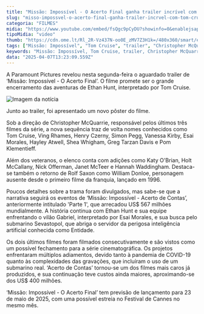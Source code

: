 ```yaml
---
title: "Missão: Impossível - O Acerto Final ganha trailer incrível com Tom Cruise"
slug: "misso-impossvel-o-acerto-final-ganha-trailer-incrvel-com-tom-cruise"
categoria: "FILMES"
midia: "https://www.youtube.com/embed/fsQgc9pCyDU?showinfo=0&enablejsapi=1"
tipoMidia: "video"
thumb: "https://cdn.ome.lt/Rl_2R-Vz437N-oo0E_zMV7Z3H1k=/480x360/smart/extras/conteudos/mission-impossible.jpg"
tags: ["Missão: Impossível", "Tom Cruise", "trailer", "Christopher McQuarrie", "Ethan Hunt", "filme de ação", "Paramount Pictures", "estreia 2025"]
keywords: "Missão: Impossível, Tom Cruise, trailer, Christopher McQuarrie, Ethan Hunt, filme de ação, Paramount Pictures, estreia 2025"
data: "2025-04-07T13:23:09.559Z"
---
```


A Paramount Pictures revelou nesta segunda-feira o aguardado trailer de ‘Missão: Impossível - O Acerto Final’. O filme promete ser o grande encerramento das aventuras de Ethan Hunt, interpretado por Tom Cruise.

![Imagem da notícia](https://cdn.ome.lt/g0e4nENnx5asW_C9uDNfa6EOQRQ=/fit-in/837x500/smart/uploads/conteudo/fotos/mission_w7LPQBA.jpg)

Junto ao trailer, foi apresentado um novo pôster do filme.

Sob a direção de Christopher McQuarrie, responsável pelos últimos três filmes da série, a nova sequência traz de volta nomes conhecidos como Tom Cruise, Ving Rhames, Henry Czerny, Simon Pegg, Vanessa Kirby, Esai Morales, Hayley Atwell, Shea Whigham, Greg Tarzan Davis e Pom Klementieff.

Além dos veteranos, o elenco conta com adições como Katy O'Brian, Holt McCallany, Nick Offerman, Janet McTeer e Hannah Waddingham. Destaca-se também o retorno de Rolf Saxon como William Donloe, personagem ausente desde o primeiro filme da franquia, lançado em 1996.

Poucos detalhes sobre a trama foram divulgados, mas sabe-se que a narrativa seguirá os eventos de ‘Missão: Impossível - Acerto de Contas’, anteriormente intitulado 'Parte 1', que arrecadou US$ 567 milhões mundialmente. A história continua com Ethan Hunt e sua equipe enfrentando o vilão Gabriel, interpretado por Esai Morales, e sua busca pelo submarino Sevastopol, que abriga o servidor da perigosa inteligência artificial conhecida como Entidade.

Os dois últimos filmes foram filmados consecutivamente e são vistos como um possível fechamento para a série cinematográfica. Os projetos enfrentaram múltiplos adiamentos, devido tanto à pandemia de COVID-19 quanto às complexidades das gravações, que incluíram o uso de um submarino real. ‘Acerto de Contas’ tornou-se um dos filmes mais caros já produzidos, e sua continuação teve custos ainda maiores, aproximando-se dos US$ 400 milhões.

‘Missão: Impossível - O Acerto Final’ tem previsão de lançamento para 23 de maio de 2025, com uma possível estreia no Festival de Cannes no mesmo mês.